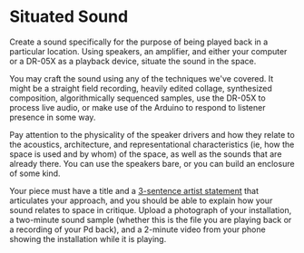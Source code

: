 # Situated Sound

Create a sound specifically for the purpose of being played back in a particular location. Using speakers, an amplifier, and either your computer or a DR-05X as a playback device, situate the sound in the space.

You may craft the sound using any of the techniques we've covered. It might be a straight field recording, heavily edited collage, synthesized composition, algorithmically sequenced samples, use the DR-05X to process live audio, or make use of the Arduino to respond to listener presence in some way.

Pay attention to the physicality of the speaker drivers and how they relate to the acoustics, architecture, and representational characteristics (ie, how the space is used and by whom) of the space, as well as the sounds that are already there. You can use the speakers bare, or you can build an enclosure of some kind.

Your piece must have a title and a [3-sentence artist statement](../resources/statement_guidelines.md) that articulates your approach, and you should be able to explain how your sound relates to space in critique. Upload a photograph of your installation, a two-minute sound sample (whether this is the file you are playing back or a recording of your Pd back), and a 2-minute video from your phone showing the installation while it is playing.
